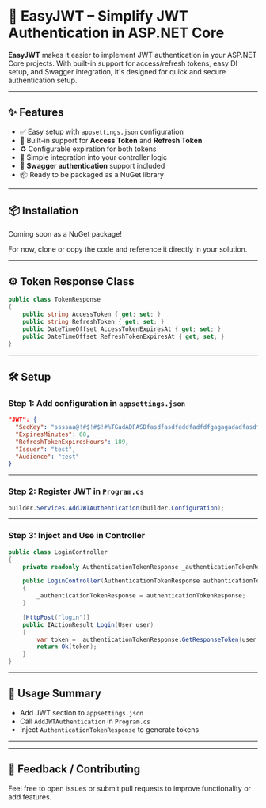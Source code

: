# 🔐 EasyJWT – Simplify JWT Authentication in ASP.NET Core

**EasyJWT** makes it easier to implement JWT authentication in your ASP.NET Core projects. With built-in support for access/refresh tokens, easy DI setup, and Swagger integration, it's designed for quick and secure authentication setup.

---

## ✨ Features

* ✅ Easy setup with `appsettings.json` configuration
* 🔐 Built-in support for **Access Token** and **Refresh Token**
* ♻️ Configurable expiration for both tokens
* 🔄 Simple integration into your controller logic
* 📘 **Swagger authentication** support included
* 📦 Ready to be packaged as a NuGet library

---

## 📦 Installation

Coming soon as a NuGet package!

For now, clone or copy the code and reference it directly in your solution.

---

## ⚙️ Token Response Class

```csharp
public class TokenResponse
{
    public string AccessToken { get; set; }
    public string RefreshToken { get; set; }
    public DateTimeOffset AccessTokenExpiresAt { get; set; }
    public DateTimeOffset RefreshTokenExpiresAt { get; set; }
}
```

---

## 🛠️ Setup

### Step 1: Add configuration in `appsettings.json`

```json
"JWT": {
  "SecKey": "ssssaa@!#$!#$!#%TGadADFASDfasdfasdfaddfadfdfgagagadadfasdfafafawsfdaf12adfasfdadfsdadfsadsf",
  "ExpiresMinutes": 60,
  "RefreshTokenExpiresHours": 189,
  "Issuer": "test",
  "Audience": "test"
}
```

---

### Step 2: Register JWT in `Program.cs`

```csharp
builder.Services.AddJWTAuthentication(builder.Configuration);
```

---

### Step 3: Inject and Use in Controller

```csharp
public class LoginController
{
    private readonly AuthenticationTokenResponse _authenticationTokenResponse;

    public LoginController(AuthenticationTokenResponse authenticationTokenResponse)
    {
        _authenticationTokenResponse = authenticationTokenResponse;
    }

    [HttpPost("login")]
    public IActionResult Login(User user)
    {
        var token = _authenticationTokenResponse.GetResponseToken(user.Id, user.UserName);
        return Ok(token);
    }
}
```

---

## 📌 Usage Summary

* Add JWT section to `appsettings.json`
* Call `AddJWTAuthentication` in `Program.cs`
* Inject `AuthenticationTokenResponse` to generate tokens

---

---

## 💬 Feedback / Contributing

Feel free to open issues or submit pull requests to improve functionality or add features.

